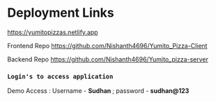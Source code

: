 # Deployment Links

<a href="https://yumitopizzas.netlify.app" target="_blank">https://yumitopizzas.netlify.app</a>

<p>Frontend Repo <a href="https://github.com/Nishanth4696/Yumito_Pizza-Client" target="_blank">https://github.com/Nishanth4696/Yumito_Pizza-Client </a></p>

<p>Backend Repo <a href="https://github.com/Nishanth4696/Yumito_pizza-server" target="_blank">https://github.com/Nishanth4696/Yumito_pizza-server </a></p>


### `Login's to access application`

<div><p>Demo Access : Username -  <b>Sudhan </b> ; password - <b>sudhan@123 </b> </p> </div>
